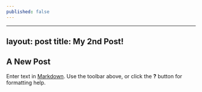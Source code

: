 ```yaml
---
published: false
---
```

---
layout: post
title: My 2nd Post!
---

## A New Post

Enter text in [Markdown](http://daringfireball.net/projects/markdown/). Use the toolbar above, or click the **?** button for formatting help.
